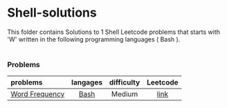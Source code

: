 # Shell-solutions
This folder contains Solutions to 1 Shell Leetcode problems that starts with 'W' written in the following programming languages ( Bash ).<br><br>
### Problems ###
|problems|langages|difficulty|Leetcode|
|:-------|:------:|:--------:|:------:|
|[Word Frequency](./Word%20Frequency)|[Bash](./scripts/shell/W/Word%20Frequency/Word%20Frequency.sh)|Medium|[link](https://leetcode.com/problems/word-frequency)|